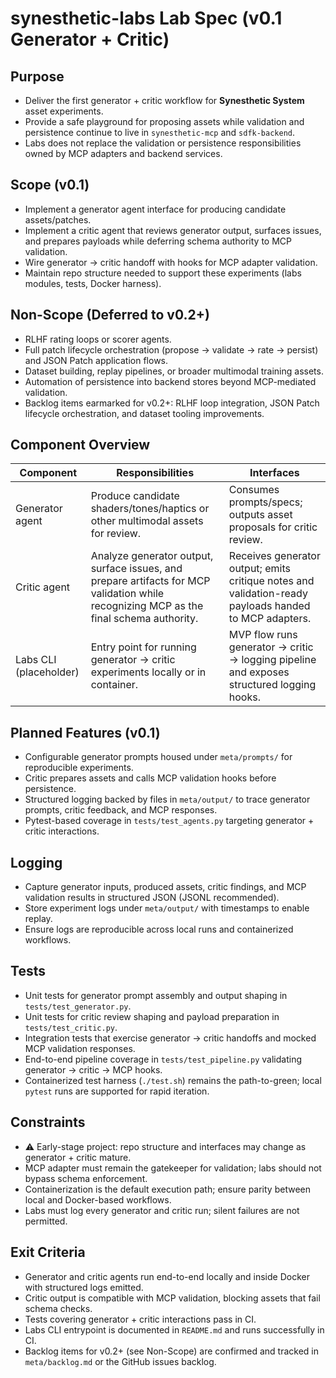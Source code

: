 # synesthetic-labs Lab Spec (v0.1 Generator + Critic)

## Purpose
- Deliver the first generator + critic workflow for **Synesthetic System** asset experiments.
- Provide a safe playground for proposing assets while validation and persistence continue to live in `synesthetic-mcp` and `sdfk-backend`.
- Labs does not replace the validation or persistence responsibilities owned by MCP adapters and backend services.

## Scope (v0.1)
- Implement a generator agent interface for producing candidate assets/patches.
- Implement a critic agent that reviews generator output, surfaces issues, and prepares payloads while deferring schema authority to MCP validation.
- Wire generator → critic handoff with hooks for MCP adapter validation.
- Maintain repo structure needed to support these experiments (labs modules, tests, Docker harness).

## Non-Scope (Deferred to v0.2+)
- RLHF rating loops or scorer agents.
- Full patch lifecycle orchestration (propose → validate → rate → persist) and JSON Patch application flows.
- Dataset building, replay pipelines, or broader multimodal training assets.
- Automation of persistence into backend stores beyond MCP-mediated validation.
- Backlog items earmarked for v0.2+: RLHF loop integration, JSON Patch lifecycle orchestration, and dataset tooling improvements.

## Component Overview
| Component | Responsibilities | Interfaces |
| --- | --- | --- |
| Generator agent | Produce candidate shaders/tones/haptics or other multimodal assets for review. | Consumes prompts/specs; outputs asset proposals for critic review. |
| Critic agent | Analyze generator output, surface issues, and prepare artifacts for MCP validation while recognizing MCP as the final schema authority. | Receives generator output; emits critique notes and validation-ready payloads handed to MCP adapters. |
| Labs CLI (placeholder) | Entry point for running generator → critic experiments locally or in container. | MVP flow runs generator → critic → logging pipeline and exposes structured logging hooks. |

## Planned Features (v0.1)
- Configurable generator prompts housed under `meta/prompts/` for reproducible experiments.
- Critic prepares assets and calls MCP validation hooks before persistence.
- Structured logging backed by files in `meta/output/` to trace generator prompts, critic feedback, and MCP responses.
- Pytest-based coverage in `tests/test_agents.py` targeting generator + critic interactions.

## Logging
- Capture generator inputs, produced assets, critic findings, and MCP validation results in structured JSON (JSONL recommended).
- Store experiment logs under `meta/output/` with timestamps to enable replay.
- Ensure logs are reproducible across local runs and containerized workflows.

## Tests
- Unit tests for generator prompt assembly and output shaping in `tests/test_generator.py`.
- Unit tests for critic review shaping and payload preparation in `tests/test_critic.py`.
- Integration tests that exercise generator → critic handoffs and mocked MCP validation responses.
- End-to-end pipeline coverage in `tests/test_pipeline.py` validating generator → critic → MCP hooks.
- Containerized test harness (`./test.sh`) remains the path-to-green; local `pytest` runs are supported for rapid iteration.

## Constraints
- ⚠️ Early-stage project: repo structure and interfaces may change as generator + critic mature.
- MCP adapter must remain the gatekeeper for validation; labs should not bypass schema enforcement.
- Containerization is the default execution path; ensure parity between local and Docker-based workflows.
- Labs must log every generator and critic run; silent failures are not permitted.

## Exit Criteria
- Generator and critic agents run end-to-end locally and inside Docker with structured logs emitted.
- Critic output is compatible with MCP validation, blocking assets that fail schema checks.
- Tests covering generator + critic interactions pass in CI.
- Labs CLI entrypoint is documented in `README.md` and runs successfully in CI.
- Backlog items for v0.2+ (see Non-Scope) are confirmed and tracked in `meta/backlog.md` or the GitHub issues backlog.
